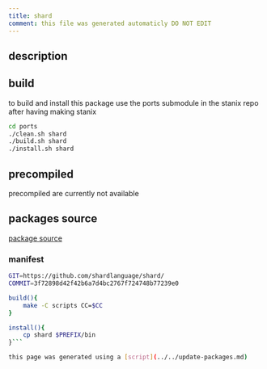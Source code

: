 ```yaml
---
title: shard
comment: this file was generated automaticly DO NOT EDIT
---
```

## description

## build
to build and install this package use the ports submodule in the stanix repo
after having making stanix
```sh
cd ports
./clean.sh shard
./build.sh shard
./install.sh shard
```

## precompiled
precompiled are currently not available

## packages source
[package source](https://github.com/tayoky/ports/tree/main/ports/shard)  

### manifest
```bash
GIT=https://github.com/shardlanguage/shard/
COMMIT=3f72898d42f42b6a7d4bc2767f724748b77239e0

build(){
    make -C scripts CC=$CC
}

install(){
    cp shard $PREFIX/bin
}```

this page was generated using a [script](../../update-packages.md)

